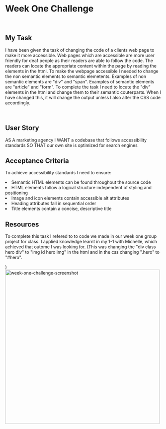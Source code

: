 # <h1>Week One Challenge</h1>
<br/>
<h2>My Task</h2> 
  <p>I have been given the task of changing the code of a clients web page to make it more accessible. Web pages which are accessible are more user friendly for deaf people as their readers are able to follow the code. The readers can locate the appropriate content within the page by reading the elements in the html. To make the webpage accessible I needed to change the non semantic elements to semantic elemetents. Examples of non semantic elements are "div" and "span". Examples of semantic elements are "article" and "form". To complete the task I need to locate the "div" elements in the html and change them to their semantic couterparts. When I have changed this, it will change the output unless I also alter the CSS code accordingly.</p>
  <br/>
  <h2>User Story</h2>
  <p>AS A marketing agency
I WANT a codebase that follows accessibility standards
SO THAT our own site is optimized for search engines
</p>
  
  <h2>Acceptance Criteria</h2>
  
To achieve accessibility standards I need to ensure:

<li>Semantic HTML elements can be found throughout the source code</li>
<li>HTML elements follow a logical structure independent of styling and positioning</li>
<li>Image and icon elements contain accessible alt attributes</li>
<li>Heading attributes fall in sequential order</li>
<li>Title elements contain a concise, descriptive title</li>

<h2>Resources</h2>
<p>To complete this task I refered to to code we made in our week one group project for class. I applied knowledge learnt in my 1-1 with Michelle, which achieved that outome I was looking for. (This was changing the "div class hero div" to "img id hero img" in the html and in the css changing ".hero" to "#hero".</p>)


<img width="497" alt="week-one-challenge-screenshot" src="https://user-images.githubusercontent.com/118772733/206878711-5315c72b-ed2d-4832-8ef3-da10b788d88b.png">
